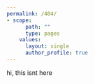 ```yaml
---
permalink: /404/
- scope:
      path: ""
      type: pages
    values:
      layout: single
      author_profile: true
---
```

hi, this isnt here